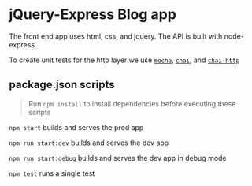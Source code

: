 # jQuery-Express Blog app 

The front end app uses html, css, and jquery. The API is built with node-express.

To create unit tests for the http layer we use [`mocha`](https://mochajs.org/), [`chai`](http://www.chaijs.com), and [`chai-http`](http://www.chaijs.com/plugins/chai-http/)


## package.json scripts

> Run `npm install` to install dependencies before executing these scripts


`npm start` builds and serves the prod app

`npm run start:dev` builds and serves the dev app

`npm run start:debug` builds and serves the dev app in debug mode

`npm test` runs a single test



